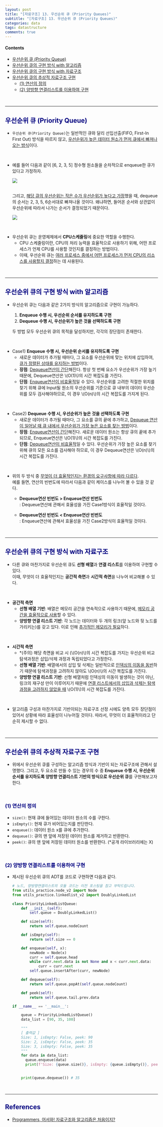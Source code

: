 ```yaml
---
layout: post
title: "[자료구조] 13. 우선순위 큐 (Priority Queues)"
subtitle: "[자료구조] 13. 우선순위 큐 (Priority Queues)"
categories: data
tags: datastructure
comments: true
---
```

#### Contents
- [우선순위 큐 (Priority Queue)](#span-stylecolornavy우선순위-큐-priority-queuespan)
- [우선순위 큐의 구현 방식 with 알고리즘](#span-stylecolornavy우선순위-큐의-구현-방식-with-알고리즘span)
- [우선순위 큐의 구현 방식 with 자료구조](#span-stylecolornavy우선순위-큐의-구현-방식-with-자료구조span)
- [우선순위 큐의 추상적 자료구조 구현](#span-stylecolornavy우선순위-큐의-추상적-자료구조-구현span)
  - [(1) 연산의 정의](#span-stylecolornavy1-연산의-정의span)
  - [(2) 양방향 연결리스트를 이용하여 구현](#span-stylecolornavy2-양방향-연결리스트를-이용하여-구현span)

<br>

---

## <span style="color:navy">우선순위 큐 (Priority Queue)<span>

- `우선순위 큐(Priority Queue)`는 일반적인 큐와 달리 선입선출(FIFO, First-In First Out) 방식을 따르지 않고, <u>우선순위가 높은 데이터 원소가 먼저 큐에서 빠져나오는 방식</u>이다.

<br>

- 예를 들어 다음과 같이 [6, 2, 3, 5] 정수형 원소들을 순차적으로 enqueue한 큐가 있다고 가정하자.
    
  [![](https://mermaid.ink/img/eyJjb2RlIjoiICAgIGZsb3djaGFydCBUQlxuICAgIGNsYXNzRGVmIGdyZWVuIGZpbGw6Z3JlZW4sIHN0cm9rZTpibGFjaywgc3Ryb2tlLXdpZHRoOjJweCwgY29sb3I6d2hpdGVcbiAgICBcbiAgICBOb2RlMShcIjZcIilcbiAgICBOb2RlMihcIjJcIilcbiAgICBOb2RlMyhcIjNcIilcbiAgICBOb2RlNChcIjVcIilcbiAgICBcbiAgICBzdWJncmFwaCBcIlF1ZXVlXCJcbiAgICBcdE5vZGUxIC0tLSBOb2RlMiAtLS0gTm9kZTMgLS0tIE5vZGU0XG4gICAgZW5kOyIsIm1lcm1haWQiOnsidGhlbWUiOiJkZWZhdWx0In0sInVwZGF0ZUVkaXRvciI6ZmFsc2V9)](https://mermaid-js.github.io/docs/deprecated-editor/#/edit/eyJjb2RlIjoiICAgIGZsb3djaGFydCBUQlxuICAgIGNsYXNzRGVmIGdyZWVuIGZpbGw6Z3JlZW4sIHN0cm9rZTpibGFjaywgc3Ryb2tlLXdpZHRoOjJweCwgY29sb3I6d2hpdGVcbiAgICBcbiAgICBOb2RlMShcIjZcIilcbiAgICBOb2RlMihcIjJcIilcbiAgICBOb2RlMyhcIjNcIilcbiAgICBOb2RlNChcIjVcIilcbiAgICBcbiAgICBzdWJncmFwaCBcIlF1ZXVlXCJcbiAgICBcdE5vZGUxIC0tLSBOb2RlMiAtLS0gTm9kZTMgLS0tIE5vZGU0XG4gICAgZW5kOyIsIm1lcm1haWQiOnsidGhlbWUiOiJkZWZhdWx0In0sInVwZGF0ZUVkaXRvciI6ZmFsc2V9)
    
  <br>  
  그리고, <u>해당 큐의 우선순위는 작은 수가 우선순위가 높다고 가정</u>했을 때, dequeue의 순서는 2, 3, 5, 6순서대로 빠져나올 것이다. 왜냐하면, 들어온 순서와 상관없이 우선순위에 따라서 나가는 순서가 결정되었기 때문이다.
    
  [![](https://mermaid.ink/img/eyJjb2RlIjoiICAgIGZsb3djaGFydCBMUlxuICAgIGNsYXNzRGVmIGdyZWVuIGZpbGw6Z3JlZW4sIHN0cm9rZTpibGFjaywgc3Ryb2tlLXdpZHRoOjJweCwgY29sb3I6d2hpdGVcbiAgICBcbiAgICBOb2RlMShcIjZcIilcbiAgICBOb2RlMihcIjJcIilcbiAgICBOb2RlMyhcIjNcIilcbiAgICBOb2RlNChcIjVcIilcbiAgICBcbiAgICBzdWJncmFwaCBcIlF1ZXVlXCJcbiAgICBcdE5vZGUxIC0tLSBOb2RlNFxuICAgIGVuZDtcbiAgICBOb2RlNCAtLT4gTm9kZTMgLS0-IE5vZGUyIiwibWVybWFpZCI6eyJ0aGVtZSI6ImRlZmF1bHQifSwidXBkYXRlRWRpdG9yIjpmYWxzZX0)](https://mermaid-js.github.io/docs/deprecated-editor/#/edit/eyJjb2RlIjoiICAgIGZsb3djaGFydCBMUlxuICAgIGNsYXNzRGVmIGdyZWVuIGZpbGw6Z3JlZW4sIHN0cm9rZTpibGFjaywgc3Ryb2tlLXdpZHRoOjJweCwgY29sb3I6d2hpdGVcbiAgICBcbiAgICBOb2RlMShcIjZcIilcbiAgICBOb2RlMihcIjJcIilcbiAgICBOb2RlMyhcIjNcIilcbiAgICBOb2RlNChcIjVcIilcbiAgICBcbiAgICBzdWJncmFwaCBcIlF1ZXVlXCJcbiAgICBcdE5vZGUxIC0tLSBOb2RlNFxuICAgIGVuZDtcbiAgICBOb2RlNCAtLT4gTm9kZTMgLS0-IE5vZGUyIiwibWVybWFpZCI6eyJ0aGVtZSI6ImRlZmF1bHQifSwidXBkYXRlRWRpdG9yIjpmYWxzZX0)
    

<br>

- 우선순위 큐는 운영체제에서 **CPU스케줄링**에 중요한 역할을 수행한다.
    - CPU 스케줄링이란, CPU의 처리 능력을 효율적으로 사용하기 위해, 어떤 프로세스가 언제 CPU를 사용할 것인지를 결정하는 방법이다.
    - 이때, 우선순위 큐는 <u>여러 프로세스 중에서 어떤 프로세스가 먼저 CPU의 리소스를 사용할지 결정</u>하는 데 사용된다.

<br>

---

## <span style="color:navy">우선순위 큐의 구현 방식 with 알고리즘<span>

- 우선순위 큐는 다음과 같은 2가지 방식의 알고리즘으로 구현이 가능하다.
  1. **Enqueue 수행 시, 우선순위 순서를 유지하도록 구현**
  2. **Dequeue 수행 시, 우선순위가 높은 것을 선택하도록 구현**
  
  두 방법 모두 우선순위 큐의 목적을 달성하지만, 각각의 장단점이 존재한다.
    
<br>

- Case1) **Enqueue 수행 시, 우선순위 순서를 유지하도록 구현**
    - 새로운 데이터가 추가될 때마다, 그  요소를 우선순위에 맞는 위치에 삽입하여, <u>큐가 정렬된 상태를 유지하는 방법</u>이다.
    - **장점**: <u>Dequeue연산이 간단</u>해진다. 항상 첫 번째 요소가 우선순위가 가장 높기 때문에, Dequeue연산은 \\(O(1)\\)의 시간 복잡도를 가진다.
    - **단점**: <u>Enqueue연산이 비효율적</u>일 수 있다. 우선순위를 고려한 적절한 위치를 찾기 위해 큐에 Input될 원소의 우선순위를 기준으로 큐 내부의 데이터 우선순위를 모두 검사해야하므로, 이 경우 \\(O(n)\\)의 시간 복잡도를 가지게 된다.

<br>

- Case2) **Dequeue 수행 시, 우선순위가 높은 것을 선택하도록 구현**
    - 새로운 데이터가 추가될 때마다, 그 요소를 큐의 끝에 추가하고, <u>Dequeue 연산이 일어날 때 큐 내에서 우선순위가 가장 높은 요소를 찾는 방법</u>이다.
    - **장점**: <u>Enqueue연산이 간단</u>해진다. 새로운 데이터 원소는 항상 큐의 끝에 추가되므로, Enqueue연산은 \\(O(1)\\)의 시간 복잡도를 가진다.
    - **단점**: <u>Dequeue연산이 비효율적</u>일 수 있다. 우선순위가 가장 높은 요소를 찾기 위해 큐의 모든 요소를 검사해야 하므로, 이 경우 Dequeue연산은 \\(O(n)\\)의 시간 복잡도를 가진다.

<br>

- 위의 두 방식 중 <u>무엇이 더 효율적인지는 환경의 요구사항에 따라 다르다</u>. <br> 예를 들면, 연산의 빈번도에 따라서 다음과 같이 케이스를 나누어 볼 수 있을 것 같다.
    
    - **Dequeue연산 빈번도 > Enqueue연산 빈번도**<br>
    : Dequeue연산에 관해서 효율성을 가진 Case1방식이 효율적일 것이다.
    
    - **Dequeue연산 빈번도 < Enqueue연산 빈번도**<br>
    : Enqueue연산에 관해서 효율성을 가진 Case2방식이 효율적일 것이다.

<br>

---

## <span style="color:navy">우선순위 큐의 구현 방식 with 자료구조<span>

- 다른 큐와 마찬가지로 우선순위 큐도 **선형 배열**과 **연결 리스트**를 이용하여 구현할 수 있다. <br>이때, 무엇이 더 효율적인지는 **공간적 측면**과 **시간적 측면**을 나누어 비교해볼 수 있다.

<br>

- **공간적 측면**
    - **선형 배열 기반**: 배열은 메모리 공간을 연속적으로 사용하기 때문에, <u>메모리 공간을 효율적으로 사용</u>할 수 있다.
    - **양방향 연결 리스트 기반**: 각 노드는 데이터와 두 개의 링크(앞 노드와 뒷 노드를 가리키는)를 갖고 있다. 이로 인해 <u>추가적인 메모리가 필요</u>하다.

<br>
    
- **시간적 측면**
    - *(주의) 해당 측면을 비교 시 (\\(O(n)\\)의 시간 복잡도를 가지는 우선순위 비교 탐색과정은 삽입/삭제 과정과 독립되었다고 가정한다.
    - **선형 배열 기반**: 배열에서의 삽입 및 삭제는 일반적으로 <u>인덱싱의 이동을 동반</u>하기 때문에 탐색과정을 고려하지 않아도 \\(O(n)\\)의 시간 복잡도를 가진다.
    - **양방향 연결 리스트 기반**: 선형 배열처럼 인덱싱의 이동이 발생하는 것이 아닌, 링크의 재구성 만이 이루어지기 때문에 <u>연결 리스트에서의 삽입과 삭제는 탐색과정을 고려하지 않았을 때</u> \\(O(1)\\)의 시간 복잡도를 가진다.

<br>

- 알고리즘 구성과 마찬가지로 기반이되는 자료구조 선정 시에도 양측 모두 장단점이 있어서 상황에 따라 효율성이 나누어질 것이다. 따라서, 무엇이 더 효율적이라고 단순히 제시할 수 없다.

<br>

---

## <span style="color:navy">우선순위 큐의 추상적 자료구조 구현<span>

- 위에서 우선순위 큐를 구성하는 알고리즘 방식과 기반이 되는 자료구조에 관해서 설명했다. 그리고, 두 요소로 만들 수 있는 경우의 수 중  **Enqueue 수행 시, 우선순위 순서를 유지하도록 양방향 연결리스트 기반의 방식으로 우선순위 큐**를 구현해보고자 한다.

<br>

### <span style="color:navy">(1) 연산의 정의<span>

- `size()`: 현재 큐에 들어있는 데이터 원소의 수를 구한다.
- `isEmpty()`: 현재 큐가 비어있는지를 판단한다.
- `enqueue()`: 데이터 원소 x를 큐에 추가한다.
- `dequeue()`: 큐의 맨 앞에 저장된 데이터 원소를 제거하고 반환한다.
- `peek()`: 큐의 맨 앞에 저장된 데이터 원소를 반환한다. (*공개 라이브러리에는 X)

<br>

### <span style="color:navy">(2) 양방향 연결리스트를 이용하여 구현<span>

- 제시된 우선순위 큐의 ADT를 코드로 구현하면 다음과 같다.
  ```python
  # 노드, 양방향연결리스트의 모듈 코드는 이전 포스팅을 참고 부탁드립니다.
  from utils_practice.node_v2 import Node
  from utils_practice.linkedlist_v2 import DoublyLinkedList
  
  class PriorityLinkedListQueue:
      def __init__(self):
          self.queue = DoublyLinkedList()
  
      def size(self):
          return self.queue.nodeCount
  
      def isEmpty(self):
          return self.size == 0
  
      def enqueue(self, x):
          newNode = Node(x)
          curr = self.queue.head
          while curr.next.data is not None and x < curr.next.data:
              curr = curr.next
          self.queue.insertAfter(curr, newNode)
  
      def dequeue(self):
          return self.queue.popAt(self.queue.nodeCount)
  
      def peek(self):
          return self.queue.tail.prev.data
  
  if __name__ == '__main__':
  
      queue = PriorityLinkedListQueue()
      data_list = [90, 35, 100]

      """
      [ 출력값 ]
      Size: 1, isEmpty: False, peek: 90  
      Size: 2, isEmpty: False, peek: 35
      Size: 3, isEmpty: False, peek: 35
      """      
      for data in data_list:
        queue.enqueue(data)
        print(f'Size: {queue.size()}, isEmpty: {queue.isEmpty()}, peek: {queue.peek()}')
            
  
      print(queue.dequeue()) # 35
  ```

<br>

---

## <span style="color:navy">References<span>
- [Programmers, 어서와! 자료구조와 알고리즘은 처음이지?](https://school.programmers.co.kr/learn/courses/57/57-%EC%96%B4%EC%84%9C%EC%99%80-%EC%9E%90%EB%A3%8C%EA%B5%AC%EC%A1%B0%EC%99%80-%EC%95%8C%EA%B3%A0%EB%A6%AC%EC%A6%98%EC%9D%80-%EC%B2%98%EC%9D%8C%EC%9D%B4%EC%A7%80)